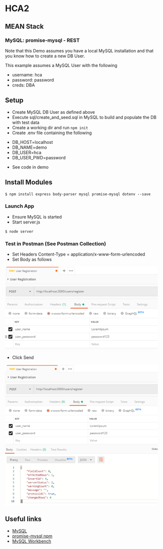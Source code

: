 # HCA2
## MEAN Stack
### MySQL: promise-mysql - REST

Note that this Demo assumes you have a local MySQL installation and that you know how to create a new DB User. 

This example assumes a MySQL User with the following
+ username: hca
+ password: password
+ creds: DBA

## Setup
+ Create MySQL DB User as defined above
+ Execute sql/create_and_seed.sql in MySQL to build and populate the DB with test data
+ Create a working dir and run ```npm init```
+ Create .env file containing the following

- DB_HOST=localhost
- DB_NAME=demo
- DB_USER=hca
- DB_USER_PWD=password


+ See code in demo

## Install Modules
```
$ npm install express body-parser mysql promise-mysql dotenv --save
```

### Launch App
+ Ensure MySQL is started
+ Start server.js
```
$ node server
```


### Test in Postman (See Postman Collection)
+ Set Headers Content-Type = application/x-www-form-urlencoded
+ Set Body as follows

![Postman](img/postman.png?raw=true "Postman")

+ Click Send

![Results](img/results.png?raw=true "Results")




## Useful links
* [MySQL](https://www.mysql.com/)
* [promise-mysql npm](https://www.npmjs.com/package/promise-mysql)
* [MySQL Workbench](https://www.mysql.com/products/workbench/)
